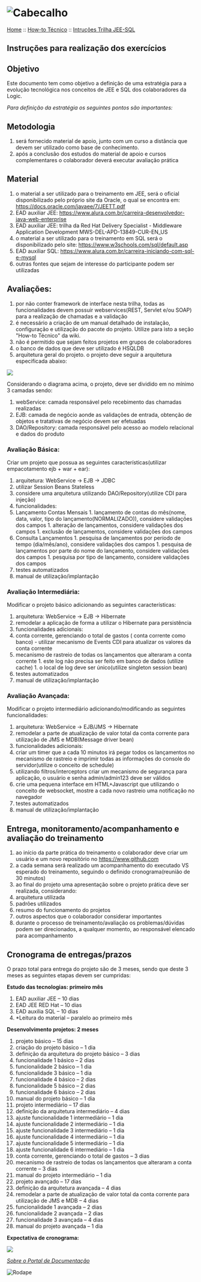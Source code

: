 # ![Cabecalho](../../ReadMe-Anexos/Cabecalho.png)

[Home](../../README.md) :: [How-to Técnico](../How-To-Tecnico.md) :: [Intruções Trilha JEE-SQL](Intrucoes-Trilha-JEE-SQL.md)

## Instruções para realização dos exercícios

## Objetivo

Este documento tem como objetivo a definição de uma estratégia para a evolução tecnológica nos conceitos de JEE e SQL dos colaboradores da Logic.

_Para definição da estratégia os seguintes pontos são importantes:_

## Metodologia

1. será fornecido material de apoio, junto com um curso a distância que devem ser utilizado como base de conhecimento.
1. após a conclusão dos estudos do material de apoio e cursos complementares o colaborador deverá executar avaliação prática

## Material

1. o material a ser utilizado para o treinamento em JEE, será o oficial disponibilizado pelo próprio site da Oracle, o qual se encontra em: https://docs.oracle.com/javaee/7/JEETT.pdf
2. EAD auxiliar JEE: https://www.alura.com.br/carreira-desenvolvedor-java-web-enterprise
3. EAD auxiliar JEE: trilha da Red Hat Delivery Specialist - Middleware Application Development MWS-DEL-APD-13849-CUR-EN_US
4. o material a ser utilizado para o treinamento em SQL será o disponibilizado pelo site: https://www.w3schools.com/sql/default.asp
5. EAD auxiliar SQL: https://www.alura.com.br/carreira-iniciando-com-sql-e-mysql
6. outras fontes que sejam de interesse do participante podem ser utilizadas

## Avaliações:
1. por não conter framework de interface nesta trilha, todas as funcionalidades devem possuir webservices(REST, Servlet e/ou SOAP) para a realização de chamadas e a validação
2. é necessário a criação de um manual detalhado de instalação, configuração e utilização do pacote do projeto. Utilize para isto a seção "How-to Técnico" da wiki.
3. não é permitido que sejam feitos projetos em grupos de colaboradores
4. o banco de dados que deve ser utilizado é HSQLDB
5. arquitetura geral do projeto. o projeto deve seguir a arquitetura especificada abaixo:

![](Intrucoes-Trilha-JEE-SQL-Anexos/camadas.png)

Considerando o diagrama acima, o projeto, deve ser dividido em no mínimo 3 camadas sendo:
1. webService: camada responsável pelo recebimento das chamadas realizadas
2. EJB: camada de negócio aonde as validações de entrada, obtenção de objetos e tratativas de negócio devem ser efetuadas
3. DAO/Repository: camada responsável pelo acesso ao modelo relacional e dados do produto

### Avaliação Básica:

Criar um projeto que possua as seguintes características(utilizar empacotamento ejb + war + ear):

1. arquitetura: WebService -> EJB -> JDBC
  1. utilizar Session Beans Stateless
  1. considere uma arquitetura utilizando DAO/Repository(utilize CDI para injeção)
1. funcionalidades:
  1. Lançamento Contas Mensais
    1. lançamento de contas do mês(nome, data, valor, tipo do lançamento(NORMALIZADO)), considere validações dos campos
    1. alteração de lançamentos, considere validações dos campos
    1. exclusão de lançamentos, considere validações dos campos
  2. Consulta Lançamentos
    1. pesquisa de lançamentos por período de tempo (dia/mês/ano), considere validações dos campos
    1. pesquisa de lançamentos por parte do nome do lançamento, considere validações dos campos
    1. pesquisa por tipo de lançamento, considere validações dos campos
1. testes automatizados
  1. manual de utilização/implantação


### Avaliação Intermediária:

Modificar o projeto básico adicionando as seguintes características:
1. arquitetura: WebService -> EJB -> Hibernate
  1. remodelar a aplicação de forma a utilizar o Hibernate para persistência
2. funcionalidades adicionais:
  1. conta corrente, gerenciando o total de gastos ( conta corrente como banco) - utilizar mecanismo de Events CDI para atualizar os valores da conta corrente
  1. mecanismo de rastreio de todas os lançamentos que alteraram a conta corrente
    1. este log não precisa ser feito em banco de dados (utilize cache)
    1. o local de log deve ser único(utilize singleton session bean)
3. testes automatizados
1. manual de utilização/implantação

### Avaliação Avançada:

Modificar o projeto intermediário adicionando/modificando as seguintes funcionalidades:
1. arquitetura: WebService -> EJB/JMS -> Hibernate
  1. remodelar a parte de atualização de valor total da conta corrente para utilização de JMS e MDB(Message driver bean)
2. funcionalidades adicionais:
  1. criar um timer que a cada 10 minutos irá pegar todos os lançamentos no mecanismo de rastreio e imprimir todas as informações do console do servidor(utilize o conceito de schedule)
  2. utilizando filtros/interceptors criar um mecanismo de segurança para aplicação, o usuário e senha admin/admin123 deve ser válidos
  3. crie uma pequena interface em HTML+Javascript que utilizando o conceito de websocket, mostre a cada novo rastreio uma notificação no navegador
3. testes automatizados
4. manual de utilização/implantação

## Entrega, monitoramento/acompanhamento e avaliação do treinamento

1. ao início da parte prática do treinamento o colaborador deve criar um usuário e um novo repositório no https://www.github.com
2. a cada semana será realizado um acompanhamento do executado VS esperado do treinamento, seguindo o definido cronograma(reunião de 30 minutos)
3. ao final do projeto uma apresentação sobre o projeto prática deve ser realizada, considerando:
  1. arquitetura utilizada
  2. padrões utilizados
  3. resumo do funcionamento do projetos
  4. outros aspectos que o colaborador considerar importantes
4. durante o processo de treinamento/avaliação os problemas/dúvidas podem ser direcionados, a qualquer momento, ao responsável elencado para acompanhamento

## Cronograma de entregas/prazos

O prazo total para entrega do projeto são de 3 meses, sendo que deste 3 meses as seguintes etapas devem ser cumpridas:

**Estudo das tecnologias: primeiro mês**
  1. EAD auxiliar JEE – 10 dias
  2. EAD JEE RED Hat – 10 dias
  3. EAD auxilia SQL – 10 dias
  4. *Leitura do material – paralelo ao primeiro mês

**Desenvolvimento projetos: 2 meses**
1. projeto básico – 15 dias
  1. criação do projeto básico – 1 dia
  2. definição da arquitetura do projeto básico – 3 dias
  3. funcionalidade 1 básico – 2 dias
  4. funcionalidade 2 básico – 1 dia
  5. funcionalidade 3 básico – 1 dia
  6. funcionalidade 4 básico – 2 dias
  7. funcionalidade 5 básico – 2 dias
  8. funcionalidade 6 básico – 2 dias
  9. manual do projeto básico – 1 dia
2. projeto intermediário – 17 dias
  1. definição da arquitetura intermediário – 4 dias
  2. ajuste funcionalidade 1 intermediário – 1 dia
  3. ajuste funcionalidade 2 intermediário – 1 dia
  4. ajuste funcionalidade 3 intermediário – 1 dia
  5. ajuste funcionalidade 4 intermediário – 1 dia
  6. ajuste funcionalidade 5 intermediário – 1 dia
  7. ajuste funcionalidade 6 intermediário – 1 dia
  8. conta corrente, gerenciando o total de gastos – 3 dias
  9. mecanismo de rastreio de todas os lançamentos que alteraram a conta corrente – 3 dias
  3. manual do projeto intermediário – 1 dia
3. projeto avançado – 17 dias
  1. definição da arquitetura avançada – 4 dias
  2. remodelar a parte de atualização de valor total da conta corrente para utilização de JMS e MDB – 4 dias
  3. funcionalidade 1 avançada – 2 dias
  4. funcionalidade 2 avançada – 2 dias
  5. funcionalidade 3 avançada – 4 dias
  6. manual do projeto avançada – 1 dia

**Expectativa de cronograma:**

![](Intrucoes-Trilha-JEE-SQL-Anexos/cronograma.png)


_[Sobre o Portal de Documentação](../../About/About.md)_


![Rodape](../../ReadMe-Anexos/Rodape.png)
